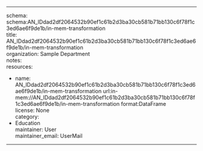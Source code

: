 


---  
schema: schema:AN_IDdad2df2064532b90ef1c61b2d3ba30cb581b71bb130c6f78f1c3ed6ae6f9de1b/in-mem-transformation  
title: AN_IDdad2df2064532b90ef1c61b2d3ba30cb581b71bb130c6f78f1c3ed6ae6f9de1b/in-mem-transformation  
organization: Sample Department  
notes:   
resources:  
- name: AN_IDdad2df2064532b90ef1c61b2d3ba30cb581b71bb130c6f78f1c3ed6ae6f9de1b/in-mem-transformation 
 url:in-mem://AN_IDdad2df2064532b90ef1c61b2d3ba30cb581b71bb130c6f78f1c3ed6ae6f9de1b/in-mem-transformation 
 format:DataFrame  
license: None  
category:
 - Education  
maintainer: User  
maintainer_email: UserMail  
---